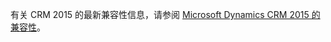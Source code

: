 有关 CRM 2015 的最新兼容性信息，请参阅 [Microsoft Dynamics CRM 2015 的兼容性](https://support.microsoft.com/kb/3018360)。